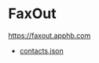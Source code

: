 # FaxOut

https://faxout.apphb.com

* [contacts.json](https://github.com/dochoffiday/FaxOut/blob/master/FaxOut/App_Data/contacts.json)
